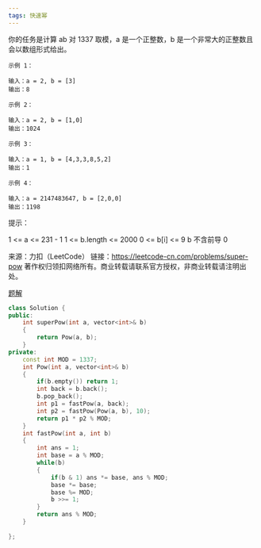 ```yaml
---
tags: 快速幂
---
```






你的任务是计算 ab 对 1337 取模，a 是一个正整数，b 是一个非常大的正整数且会以数组形式给出。

```
示例 1：

输入：a = 2, b = [3]
输出：8

示例 2：

输入：a = 2, b = [1,0]
输出：1024

示例 3：

输入：a = 1, b = [4,3,3,8,5,2]
输出：1

示例 4：

输入：a = 2147483647, b = [2,0,0]
输出：1198
```


提示：

1 <= a <= 231 - 1
1 <= b.length <= 2000
0 <= b[i] <= 9
b 不含前导 0

来源：力扣（LeetCode）
链接：https://leetcode-cn.com/problems/super-pow
著作权归领扣网络所有。商业转载请联系官方授权，非商业转载请注明出处。

[题解](https://leetcode-cn.com/problems/super-pow/solution/you-qian-ru-shen-kuai-su-mi-suan-fa-xiang-jie-by-l/)

```cpp
class Solution {
public:
    int superPow(int a, vector<int>& b) 
    {
        return Pow(a, b);
    }
private:
    const int MOD = 1337;
    int Pow(int a, vector<int>& b)
    {
        if(b.empty()) return 1;
        int back = b.back();
        b.pop_back();
        int p1 = fastPow(a, back);
        int p2 = fastPow(Pow(a, b), 10);
        return p1 * p2 % MOD;
    }
    int fastPow(int a, int b)
    {
        int ans = 1;
        int base = a % MOD;
        while(b)
        {
            if(b & 1) ans *= base, ans % MOD;
            base *= base;
            base %= MOD;
            b >>= 1;
        }
        return ans % MOD;
    }
    
};
```

